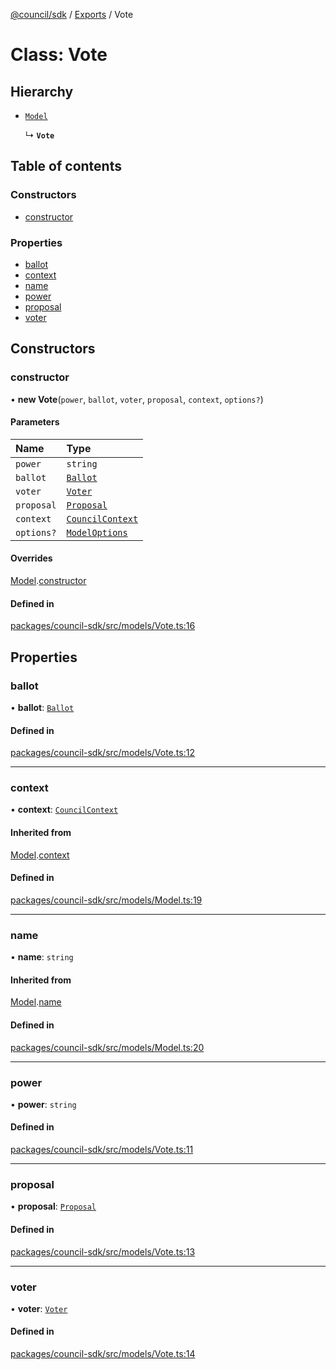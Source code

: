 [@council/sdk](../README.md) / [Exports](../modules.md) / Vote

# Class: Vote

## Hierarchy

- [`Model`](Model.md)

  ↳ **`Vote`**

## Table of contents

### Constructors

- [constructor](Vote.md#constructor)

### Properties

- [ballot](Vote.md#ballot)
- [context](Vote.md#context)
- [name](Vote.md#name)
- [power](Vote.md#power)
- [proposal](Vote.md#proposal)
- [voter](Vote.md#voter)

## Constructors

### constructor

• **new Vote**(`power`, `ballot`, `voter`, `proposal`, `context`, `options?`)

#### Parameters

| Name | Type |
| :------ | :------ |
| `power` | `string` |
| `ballot` | [`Ballot`](../modules.md#ballot) |
| `voter` | [`Voter`](Voter.md) |
| `proposal` | [`Proposal`](Proposal.md) |
| `context` | [`CouncilContext`](CouncilContext.md) |
| `options?` | [`ModelOptions`](../interfaces/ModelOptions.md) |

#### Overrides

[Model](Model.md).[constructor](Model.md#constructor)

#### Defined in

[packages/council-sdk/src/models/Vote.ts:16](https://github.com/element-fi/council-monorepo/blob/c567f01/packages/council-sdk/src/models/Vote.ts#L16)

## Properties

### ballot

• **ballot**: [`Ballot`](../modules.md#ballot)

#### Defined in

[packages/council-sdk/src/models/Vote.ts:12](https://github.com/element-fi/council-monorepo/blob/c567f01/packages/council-sdk/src/models/Vote.ts#L12)

___

### context

• **context**: [`CouncilContext`](CouncilContext.md)

#### Inherited from

[Model](Model.md).[context](Model.md#context)

#### Defined in

[packages/council-sdk/src/models/Model.ts:19](https://github.com/element-fi/council-monorepo/blob/c567f01/packages/council-sdk/src/models/Model.ts#L19)

___

### name

• **name**: `string`

#### Inherited from

[Model](Model.md).[name](Model.md#name)

#### Defined in

[packages/council-sdk/src/models/Model.ts:20](https://github.com/element-fi/council-monorepo/blob/c567f01/packages/council-sdk/src/models/Model.ts#L20)

___

### power

• **power**: `string`

#### Defined in

[packages/council-sdk/src/models/Vote.ts:11](https://github.com/element-fi/council-monorepo/blob/c567f01/packages/council-sdk/src/models/Vote.ts#L11)

___

### proposal

• **proposal**: [`Proposal`](Proposal.md)

#### Defined in

[packages/council-sdk/src/models/Vote.ts:13](https://github.com/element-fi/council-monorepo/blob/c567f01/packages/council-sdk/src/models/Vote.ts#L13)

___

### voter

• **voter**: [`Voter`](Voter.md)

#### Defined in

[packages/council-sdk/src/models/Vote.ts:14](https://github.com/element-fi/council-monorepo/blob/c567f01/packages/council-sdk/src/models/Vote.ts#L14)

